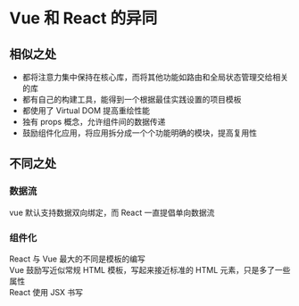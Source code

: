 # Vue 和 React 的异同

## 相似之处

- 都将注意力集中保持在核心库，而将其他功能如路由和全局状态管理交给相关的库
- 都有自己的构建工具，能得到一个根据最佳实践设置的项目模板
- 都使用了 Virtual DOM 提高重绘性能
- 独有 props 概念，允许组件间的数据传递
- 鼓励组件化应用，将应用拆分成一个个功能明确的模块，提高复用性

## 不同之处

### 数据流

vue 默认支持数据双向绑定，而 React 一直提倡单向数据流

### 组件化

React 与 Vue 最大的不同是模板的编写  
Vue 鼓励写近似常规 HTML 模板，写起来接近标准的 HTML 元素，只是多了一些属性  
React 使用 JSX 书写
